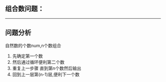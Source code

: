 ## 组合数问题： 
---
## 问题分析
自然数的个数num,n个数组合
1. 先确定第一个数
2. 然后通过循环便利第二个数
3. 重复上一步骤 直到第n个数然后输出
4. 回到上一层第(n-1)层,便利下一个数